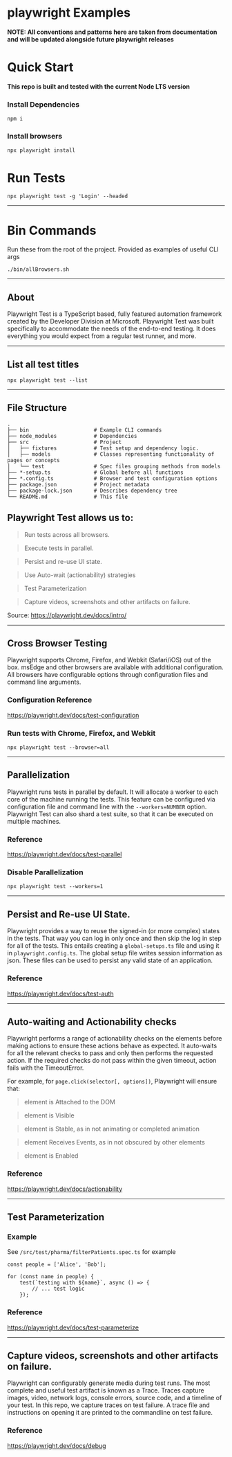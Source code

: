 # playwright Examples

**NOTE: All conventions and patterns here are taken from documentation and will be updated alongside future playwright releases**

# Quick Start

**This repo is built and tested with the current Node LTS version**

### Install Dependencies

`npm i`

### Install browsers

`npx playwright install`

# Run Tests

`npx playwright test -g 'Login' --headed`

---

# Bin Commands

Run these from the root of the project. Provided as examples of useful CLI args

`./bin/allBrowsers.sh`

---

## About

Playwright Test is a TypeScript based, fully featured automation framework created by the Developer Division at Microsoft. Playwright Test was built specifically to accommodate the needs of the end-to-end testing. It does everything you would expect from a regular test runner, and more.

---

## List all test titles

`npx playwright test --list`

---

## File Structure

    .
    ├── bin                     # Example CLI commands
    ├── node_modules            # Dependencies
    ├── src                     # Project
    │   ├── fixtures            # Test setup and dependency logic.
    │   ├── models              # Classes representing functionality of pages or concepts
    │   └── test                # Spec files grouping methods from models
    ├── *-setup.ts              # Global before all functions
    ├── *.config.ts             # Browser and test configuration options
    ├── package.json            # Project metadata
    ├── package-lock.json       # Describes dependency tree
    └── README.md               # This file

## Playwright Test allows us to:

> Run tests across all browsers.

> Execute tests in parallel.

> Persist and re-use UI state.

> Use Auto-wait (actionability) strategies

> Test Parameterization

> Capture videos, screenshots and other artifacts on failure.

Source: https://playwright.dev/docs/intro/

---

## Cross Browser Testing

Playwright supports Chrome, Firefox, and Webkit (Safari/iOS) out of the box. msEdge and other browsers are available with additional configuration. All browsers have configurable options through configuration files and command line arguments.

### Configuration Reference

https://playwright.dev/docs/test-configuration

### Run tests with Chrome, Firefox, and Webkit

`npx playwright test --browser=all`

---

## Parallelization

Playwright runs tests in parallel by default. It will allocate a worker to each core of the machine running the tests. This feature can be configured via configuration file and command line with the `--workers=NUMBER` option. Playwright Test can also shard a test suite, so that it can be executed on multiple machines.

### Reference

https://playwright.dev/docs/test-parallel

### Disable Parallelization

`npx playwright test --workers=1`

---

## Persist and Re-use UI State.

Playwright provides a way to reuse the signed-in (or more complex) states in the tests. That way you can log in only once and then skip the log in step for all of the tests. This entails creating a `global-setups.ts` file and using it in `playwright.config.ts`. The global setup file writes session information as json. These files can be used to persist any valid state of an application.

### Reference

https://playwright.dev/docs/test-auth

---

## Auto-waiting and Actionability checks

Playwright performs a range of actionability checks on the elements before making actions to ensure these actions behave as expected. It auto-waits for all the relevant checks to pass and only then performs the requested action. If the required checks do not pass within the given timeout, action fails with the TimeoutError.

For example, for `page.click(selector[, options])`, Playwright will ensure that:

> element is Attached to the DOM

> element is Visible

> element is Stable, as in not animating or completed animation

> element Receives Events, as in not obscured by other elements

> element is Enabled

### Reference

https://playwright.dev/docs/actionability

---

## Test Parameterization

### Example

See `/src/test/pharma/filterPatients.spec.ts` for example

```
const people = ['Alice', 'Bob'];

for (const name in people) {
    test(`testing with ${name}`, async () => {
        // ... test logic
    });
```

### Reference

https://playwright.dev/docs/test-parameterize

---

## Capture videos, screenshots and other artifacts on failure.

Playwright can configurably generate media during test runs. The most complete and useful test artifact is known as a Trace. Traces capture images, video, network logs, console errors, source code, and a timeline of your test. In this repo, we capture traces on test failure. A trace file and instructions on opening it are printed to the commandline on test failure.

### Reference

https://playwright.dev/docs/debug
